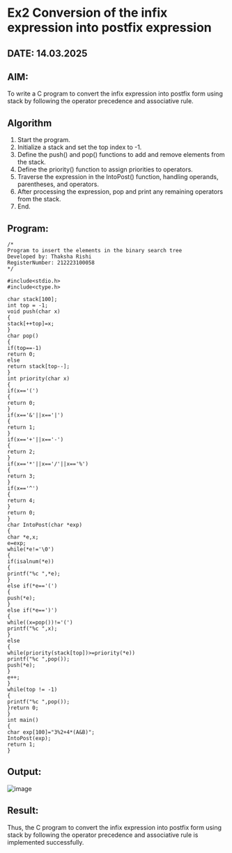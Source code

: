 # Ex2 Conversion of the infix expression into postfix expression
## DATE: 14.03.2025
## AIM:
To write a C program to convert the infix expression into postfix form using stack by following the operator precedence and associative rule.

## Algorithm

1. Start the program.
2. Initialize a stack and set the top index to -1.
3. Define the push() and pop() functions to add and remove elements from the stack.
4. Define the priority() function to assign priorities to operators.
5. Traverse the expression in the IntoPost() function, handling operands, parentheses, and operators.
6. After processing the expression, pop and print any remaining operators from the stack.
7. End.


## Program:
```
/*
Program to insert the elements in the binary search tree
Developed by: Thaksha Rishi
RegisterNumber: 212223100058
*/

#include<stdio.h> 
#include<ctype.h> 
 
char stack[100]; 
int top = -1; 
void push(char x) 
{ 
stack[++top]=x; 
}  
char pop() 
{ 
if(top==-1) 
return 0; 
else 
return stack[top--]; 
} 
int priority(char x) 
{ 
if(x=='(')
{ 
return 0; 
} 
if(x=='&'||x=='|') 
{ 
return 1; 
} 
if(x=='+'||x=='-') 
{ 
return 2; 
} 
if(x=='*'||x=='/'||x=='%') 
{ 
return 3; 
} 
if(x=='^') 
{ 
return 4; 
} 
return 0; 
} 
char IntoPost(char *exp) 
{ 
char *e,x; 
e=exp; 
while(*e!='\0') 
{ 
if(isalnum(*e)) 
{ 
printf("%c ",*e); 
} 
else if(*e=='(') 
{ 
push(*e); 
} 
else if(*e==')') 
{ 
while((x=pop())!='(') 
printf("%c ",x); 
} 
else 
{ 
while(priority(stack[top])>=priority(*e)) 
printf("%c ",pop()); 
push(*e); 
} 
e++; 
} 
while(top != -1) 
{ 
printf("%c ",pop()); 
}return 0; 
} 
int main() 
{ 
char exp[100]="3%2+4*(A&B)"; 
IntoPost(exp); 
return 1; 
} 
```

## Output:

![image](https://github.com/user-attachments/assets/f0ab5dff-e69f-492a-a00b-4fdb477db158)


## Result:
Thus, the C program to convert the infix expression into postfix form using stack by following the operator precedence and associative rule is implemented successfully.
